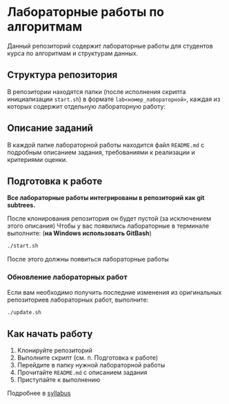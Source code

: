 # Лабораторные работы по алгоритмам

Данный репозиторий содержит лабораторные работы для студентов курса по алгоритмам и структурам данных.

## Структура репозитория

В репозитории находятся папки (после исполнения скрипта инициализации `start.sh`) в формате `lab<номер_лабораторной>`, каждая из которых содержит отдельную лабораторную работу:

## Описание заданий

В каждой папке лабораторной работы находится файл `README.md` с подробным описанием задания, требованиями к реализации и критериями оценки.

## Подготовка к работе

**Все лабораторные работы интегрированы в репозиторий как git subtrees.**

После клонирования репозитория он будет пустой (за исключением этого описания)
Чтобы у вас появились лабораторные в терминале выполните: (**на Windows использовать GitBash**)

```bash
./start.sh
```

После этого должны появиться лабораторные работы

### Обновление лабораторных работ

Если вам необходимо получить последние изменения из оригинальных репозиториев лабораторных работ, выполните:

```bash
./update.sh
```

## Как начать работу

1. Клонируйте репозиторий
2. Выполните скрипт (см. п. Подготовка к работе)
3. Перейдите в папку нужной лабораторной работы
4. Прочитайте `README.md` с описанием задания
5. Приступайте к выполнению

Подробнее в [syllabus](https://github.com/algo-2025/.github/blob/main/profile/syllabus.md)
